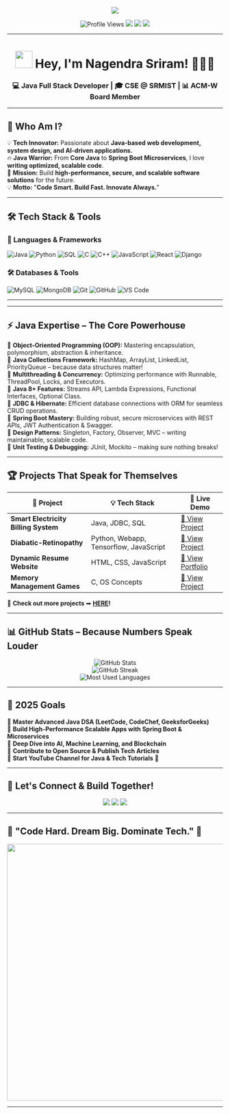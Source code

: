 <!-- 🔥 EPIC TYPING INTRO -->
<p align="center">
  <img src="https://readme-typing-svg.herokuapp.com?font=Orbitron&size=35&color=%23F7D00C&center=true&vCenter=true&width=900&height=60&lines=🚀+Welcome+to+My+Code+Empire!;🔥+Mastering+Java+Full+Stack+Development;💡+Innovating+with+Technology;💻+Building+the+Future,+One+Line+at+a+Time;">
</p>

<!-- 🏆 BADGES & PROFILE VISITS -->
<p align="center">
  <img src="https://komarev.com/ghpvc/?username=Nagendrasriram&label=Profile+Visitors&color=FF5733&style=flat-square" alt="Profile Views" />
  <img src="https://img.shields.io/github/followers/Nagendrasriram?label=Followers&style=social" />
  <img src="https://img.shields.io/badge/Java-Full%20Stack%20Developer-%23F7D00C?style=flat-square&logo=java&logoColor=white" />
  <img src="https://img.shields.io/badge/Open%20Source%20Enthusiast-%2300E676?style=flat-square&logo=open-source-initiative" />
</p>

---

<h1 align="center">
  <img src="https://media.giphy.com/media/hvRJCLFzcasrR4ia7z/giphy.gif" width="40px"> Hey, I'm Nagendra Sriram! 👨‍💻🚀
</h1>
<h3 align="center">
  💻 Java Full Stack Developer | 🎓 CSE @ SRMIST | 📊 ACM-W Board Member
</h3>

---

## 🚀 **Who Am I?**
💡 **Tech Innovator:** Passionate about **Java-based web development, system design, and AI-driven applications.**  
🔥 **Java Warrior:** From **Core Java** to **Spring Boot Microservices**, I love **writing optimized, scalable code**.  
🚀 **Mission:** Build **high-performance, secure, and scalable software solutions** for the future.  
💡 **Motto:** "**Code Smart. Build Fast. Innovate Always.**"  

---

## 🛠 Tech Stack & Tools  

### 🚀 Languages & Frameworks
![Java](https://img.shields.io/badge/Java-%23ED8B00.svg?style=for-the-badge&logo=java&logoColor=white)
![Python](https://img.shields.io/badge/Python-3670A0?style=for-the-badge&logo=python&logoColor=yellow)
![SQL](https://img.shields.io/badge/SQL-4479A1?style=for-the-badge&logo=mysql&logoColor=white)
![C](https://img.shields.io/badge/C-%2300599C.svg?style=for-the-badge&logo=c&logoColor=white)
![C++](https://img.shields.io/badge/C++-00599C?style=for-the-badge&logo=c%2B%2B&logoColor=white)
![JavaScript](https://img.shields.io/badge/JavaScript-F7DF1E?style=for-the-badge&logo=javascript&logoColor=black)
![React](https://img.shields.io/badge/React-20232A?style=for-the-badge&logo=react&logoColor=61DAFB)
![Django](https://img.shields.io/badge/Django-092E20?style=for-the-badge&logo=django&logoColor=white)

### 🛠 Databases & Tools
![MySQL](https://img.shields.io/badge/MySQL-4479A1?style=for-the-badge&logo=mysql&logoColor=white)
![MongoDB](https://img.shields.io/badge/MongoDB-4EA94B?style=for-the-badge&logo=mongodb&logoColor=white)
![Git](https://img.shields.io/badge/Git-F05032?style=for-the-badge&logo=git&logoColor=white)
![GitHub](https://img.shields.io/badge/GitHub-181717?style=for-the-badge&logo=github&logoColor=white)
![VS Code](https://img.shields.io/badge/VSCode-007ACC?style=for-the-badge&logo=visual-studio-code&logoColor=white)

---

---

## ⚡ **Java Expertise – The Core Powerhouse**
🔹 **Object-Oriented Programming (OOP):** Mastering encapsulation, polymorphism, abstraction & inheritance.  
🔹 **Java Collections Framework:** HashMap, ArrayList, LinkedList, PriorityQueue – because data structures matter!  
🔹 **Multithreading & Concurrency:** Optimizing performance with Runnable, ThreadPool, Locks, and Executors.  
🔹 **Java 8+ Features:** Streams API, Lambda Expressions, Functional Interfaces, Optional Class.  
🔹 **JDBC & Hibernate:** Efficient database connections with ORM for seamless CRUD operations.  
🔹 **Spring Boot Mastery:** Building robust, secure microservices with REST APIs, JWT Authentication & Swagger.  
🔹 **Design Patterns:** Singleton, Factory, Observer, MVC – writing maintainable, scalable code.  
🔹 **Unit Testing & Debugging:** JUnit, Mockito – making sure nothing breaks!  

---

## 🏆 **Projects That Speak for Themselves**  

| 🚀 Project | 💡 Tech Stack | 🔗 Live Demo |
|------------|-------------|-------------|
| **Smart Electricity Billing System** | Java, JDBC, SQL | [🔗 View Project](https://github.com/Nagendrasriram/Electricity-Billing-system-) |
| **Diabatic-Retinopathy** | Python, Webapp, Tensorflow, JavaScript | [🔗 View Project](https://github.com/Nagendrasriram/Diabatic-Retinopathy) |
| **Dynamic Resume Website** | HTML, CSS, JavaScript | [🔗 View Portfolio](https://portfolio-eight-sandy-19.vercel.app/) |
| **Memory Management Games** | C, OS Concepts | [🔗 View Project](https://github.com/Nagendrasriram/Memory-Management-Games/tree/main) |

🚀 **Check out more projects** ➡ **[HERE](https://github.com/Nagendrasriram?tab=repositories)!**  

---

## 📊 **GitHub Stats – Because Numbers Speak Louder**  

<p align="center">
  <img src="https://github-readme-stats.vercel.app/api?username=Nagendrasriram&show_icons=true&theme=radical&count_private=true" alt="GitHub Stats" />
  <br>
  <img src="https://github-readme-streak-stats.herokuapp.com/?user=Nagendrasriram&theme=radical" alt="GitHub Streak" />
  <br>
  <img src="https://github-readme-stats.vercel.app/api/top-langs/?username=Nagendrasriram&layout=compact&theme=radical" alt="Most Used Languages">
</p>

---

## 🎯 **2025 Goals**  
🔹 **Master Advanced Java DSA (LeetCode, CodeChef, GeeksforGeeks)**  
🔹 **Build High-Performance Scalable Apps with Spring Boot & Microservices**  
🔹 **Deep Dive into AI, Machine Learning, and Blockchain**  
🔹 **Contribute to Open Source & Publish Tech Articles**  
🔹 **Start YouTube Channel for Java & Tech Tutorials** 🎥  

---

## 🤝 **Let's Connect & Build Together!**  

<p align="center">
  <a href="https://www.linkedin.com/in/nagendrasriram103"><img src="https://img.shields.io/badge/LinkedIn-%230077B5?style=for-the-badge&logo=linkedin&logoColor=white"></a>
  <a href="https://github.com/Nagendrasriram"><img src="https://img.shields.io/badge/GitHub-%23181717?style=for-the-badge&logo=github&logoColor=white"></a>
  <a href="https://portfolio-eight-sandy-19.vercel.app/"><img src="https://img.shields.io/badge/Portfolio-%23E34F26?style=for-the-badge&logo=firefox-browser&logoColor=white"></a>
</p>

---

## 🎯 **"Code Hard. Dream Big. Dominate Tech." 🚀**  

<p align="center">
  <img src="https://media.giphy.com/media/1xVbz1YgxRyRj8IHR6/giphy.gif" width="600px">
</p>

---

